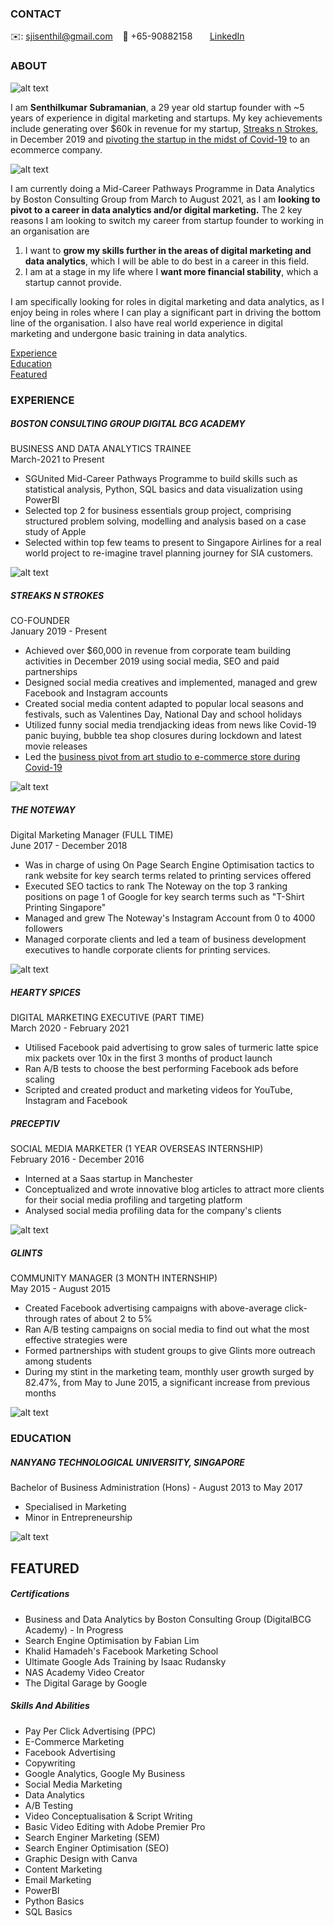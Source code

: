 <!-- CONTACT Section Starts -->
### CONTACT

<!-- Add your details -->
✉️: sjisenthil@gmail.com 
&nbsp;&nbsp; 📲 +65-90882158
&nbsp;&nbsp;&nbsp;&nbsp;&nbsp; [LinkedIn](https://www.linkedin.com/in/senthilkumar-subramanian-ba02a783/) 
<!-- CONTACT Section Ends -->

<!-- ABOUT Section Starts -->
### ABOUT
<!-- Add link to your picture -->

![alt text](https://github.com/senthilkumar207/senthilkumar_subramanian/raw/main/Professional%20Photo.jpeg)

<!-- Add your details -->

I am __Senthilkumar Subramanian__, a 29 year old startup founder with ~5 years of experience in digital marketing and startups. My key achievements include generating over $60k in revenue for my startup, [Streaks n Strokes](https://www.streaksnstrokes.com/), in December 2019 and [pivoting the startup in the midst of Covid-19](https://www.streaksnstrokes.com/pages/our-story) to an ecommerce company. 

![alt text](https://raw.githubusercontent.com/senthilkumar207/senthilkumar_subramanian/main/Streaks%20n%20Strokes%20Picture%20Resized%20Final.jpg)

I am currently doing a Mid-Career Pathways Programme in Data Analytics by Boston Consulting Group from March to August 2021, as I am __looking to pivot to a career in data analytics and/or digital marketing.__ The 2 key reasons I am looking to switch my career from startup founder to working in an organisation are

1.  I want to __grow my skills further in the areas of digital marketing and data analytics__, which I will be able to do best in a career in this field. 
2.  I am at a stage in my life where I __want more financial stability__, which a startup cannot provide. 

I am specifically looking for roles in digital marketing and data analytics, as I enjoy being in roles where I can play a significant part in driving the bottom line of the organisation. I also have real world experience in digital marketing and undergone basic training in data analytics. 

<!-- Add link to the sections -->
[Experience](#experience) <br>
[Education](#education) <br>
[Featured](#featured) <br> 

<!-- ABOUT Section Ends -->

<!-- EXPERIENCE Section Starts -->
### EXPERIENCE
<!-- Add your details -->
##### BOSTON CONSULTING GROUP DIGITAL BCG ACADEMY
BUSINESS AND DATA ANALYTICS TRAINEE<br>
March-2021 to Present

- SGUnited Mid-Career Pathways Programme to build skills such as statistical analysis, Python, SQL basics and data visualization using PowerBI
- Selected top 2 for business essentials group project, comprising structured problem solving, modelling and analysis based on a case study of Apple
- Selected within top few teams to present to Singapore Airlines for a real world project to re-imagine travel planning journey for SIA customers.

![alt text](https://raw.githubusercontent.com/senthilkumar207/senthilkumar_subramanian/main/BCG%20Rise.png)

##### STREAKS N STROKES
CO-FOUNDER<br>
January 2019 - Present

- Achieved over $60,000 in revenue from corporate team building activities in December 2019 using social media, SEO and paid partnerships
- Designed social media creatives and implemented, managed and grew Facebook and Instagram accounts
- Created social media content adapted to popular local seasons and festivals, such as Valentines Day, National Day and school holidays
- Utilized funny social media trendjacking ideas from news like Covid-19 panic buying, bubble tea shop closures during lockdown and latest movie releases
- Led the [business pivot from art studio to e-commerce store during Covid-19](https://www.streaksnstrokes.com/pages/our-story)

![alt text](https://raw.githubusercontent.com/senthilkumar207/senthilkumar_subramanian/main/Team%20Having%20Fun%20.png)

##### THE NOTEWAY
Digital Marketing Manager (FULL TIME)<br>
June 2017 - December 2018

- Was in charge of using On Page Search Engine Optimisation tactics to rank website for key search terms related to printing services offered
- Executed SEO tactics to rank The Noteway on the top 3 ranking positions on page 1 of Google for key search terms such as "T-Shirt Printing Singapore" 
- Managed and grew The Noteway's Instagram Account from 0 to 4000 followers
- Managed corporate clients and led a team of business development executives to handle corporate clients for printing services.

![alt text](https://raw.githubusercontent.com/senthilkumar207/senthilkumar_subramanian/main/The%20Noteway.png)

##### HEARTY SPICES
DIGITAL MARKETING EXECUTIVE (PART TIME)<br>
March 2020 - February 2021

- Utilised Facebook paid advertising to grow sales of turmeric latte spice mix packets over 10x in the first 3 months of product launch
- Ran A/B tests to choose the best performing Facebook ads before scaling
- Scripted and created product and marketing videos for YouTube, Instagram and Facebook

##### PRECEPTIV
SOCIAL MEDIA MARKETER (1 YEAR OVERSEAS INTERNSHIP)<br>
February 2016 - December 2016

- Interned at a Saas startup in Manchester
- Conceptualized and wrote innovative blog articles to attract more clients for their social media profiling and targeting platform 
- Analysed social media profiling data for the company's clients

![alt text](https://raw.githubusercontent.com/senthilkumar207/senthilkumar_subramanian/main/OEP.png)

##### GLINTS
COMMUNITY MANAGER (3 MONTH INTERNSHIP)<br>
May 2015 - August 2015

- Created Facebook advertising campaigns with above-average click-through rates of about 2 to 5%
- Ran A/B testing campaigns on social media to find out what the most effective strategies were
- Formed partnerships with student groups to give Glints more outreach among students
- During my stint in the marketing team, monthly user growth surged by 82.47%, from May to June 2015, a significant increase from previous months

![alt text](https://raw.githubusercontent.com/senthilkumar207/senthilkumar_subramanian/main/Glints.png)

<!-- EXPERIENCE Section Ends -->

<!-- EDUCATION Section Starts -->
### EDUCATION
<!-- Add your details -->
##### NANYANG TECHNOLOGICAL UNIVERSITY, SINGAPORE
Bachelor of Business Administration (Hons) - August 2013 to May 2017

- Specialised in Marketing
- Minor in Entrepreneurship

![alt text](https://raw.githubusercontent.com/senthilkumar207/senthilkumar_subramanian/main/MIE.png)

<!-- EDUCATION Section Ends -->

<!-- FEATURED Section Starts -->
## FEATURED
<!-- Add your details -->
##### Certifications

- Business and Data Analytics by Boston Consulting Group (DigitalBCG Academy) - In Progress
- Search Engine Optimisation by Fabian Lim
- Khalid Hamadeh's Facebook Marketing School
- Ultimate Google Ads Training by Isaac Rudansky
- NAS Academy Video Creator
- The Digital Garage by Google


##### Skills And Abilities

- Pay Per Click Advertising (PPC)
- E-Commerce Marketing
- Facebook Advertising
- Copywriting
- Google Analytics, Google My Business
- Social Media Marketing
- Data Analytics
- A/B Testing
- Video Conceptualisation & Script Writing
- Basic Video Editing with Adobe Premier Pro
- Search Enginer Marketing (SEM)
- Search Enginer Optimisation (SEO)
- Graphic Design with Canva
- Content Marketing
- Email Marketing 
- PowerBI
- Python Basics
- SQL Basics
